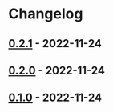 # Changelog

## [0.2.1](https://github.com/muno92/github_actions_sandbox/compare/0.2.0...0.2.1) - 2022-11-24

## [0.2.0](https://github.com/muno92/github_actions_sandbox/compare/0.1.0...0.2.0) - 2022-11-24

## [0.1.0](https://github.com/muno92/github_actions_sandbox/commits/0.1.0) - 2022-11-24
